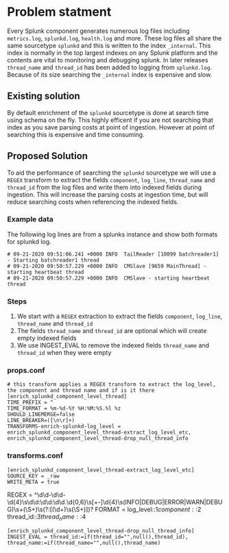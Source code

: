 # Problem statment
Every Splunk component generates numerous log files including `metrics.log`, `splunkd.log`, `health.log` and more. These log files all share the same sourcetype `splunkd` and this is written to the index `_internal`. This index is normally in the top largest indexes on any Splunk platform and the contents are vital to monitoring and debugging splunk. In later releases `thread_name` and `thread_id` has been added to logging from `splunkd.log`. Because of its size searching the `_internal` index is expensive and slow.

## Existing solution
By default enrichment of the `splunkd` sourcetype is done at search time using schema on the fly. This highly efficent if you are not searching that index as you save parsing costs at point of ingestion. However at point of searching this is expensive and time consuming.

## Proposed Solution
To aid the performance of searching the `splunkd` sourcetype we will use a `REGEX` transform to extract the fields `component`, `log_line`, `thread_name` and `thread_id` from the log files and write them into indexed fields during ingestion. This will increase the parsing costs at ingestion time, but will reduce searching costs when referencing the indexed fields.

### Example data
The following log lines are from a splunks instance and show both formats for splunkd log.

    # 09-21-2020 09:51:06.241 +0000 INFO  TailReader [10099 batchreader1] - Starting batchreader1 thread
    # 09-21-2020 09:50:57.229 +0000 INFO  CMSlave [9659 MainThread] - starting heartbeat thread
    # 09-21-2020 09:50:57.229 +0000 INFO  CMSlave - starting heartbeat thread

### Steps

1. We start with a `REGEX` extraction to extract the fields `component`, `log_line`, `thread_name` and `thread_id`
1. The fields `thread_name` and `thread_id` are optional which will create empty indexed fields
1. We use INGEST_EVAL to remove the indexed fields `thread_name` and `thread_id` when they were empty

### props.conf

    # this transform applies a REGEX transform to extract the log_level, the component and thread name and if is it there
    [enrich_splunkd_component_level_thread]
    TIME_PREFIX = ^
    TIME_FORMAT = %m-%d-%Y %H:%M:%S.%l %z
    SHOULD_LINEMERGE=false
    LINE_BREAKER=([\n\r]+)
    TRANSFORMS-enrich-splunkd-log_level = enrich_splunkd_component_level_thread-extract_log_level_etc, enrich_splunkd_component_level_thread-drop_null_thread_info

### transforms.conf

    [enrich_splunkd_component_level_thread-extract_log_level_etc]
    SOURCE_KEY = _raw
    WRITE_META = true
REGEX = ^\d\d\-\d\d-\d{4}\s\d\d:\d\d\:\d\d\.\d{0,6}\s[+\-]\d{4}\s(INFO|DEBUG|ERROR|WARN|DEBUG)\s+(\S+)\s(?:\[(\d+)\s(\S+)\])?
    FORMAT = log_level::$1 component::$2 thread_id::$3 thread_name::$4 

    [enrich_splunkd_component_level_thread-drop_null_thread_info]
    INGEST_EVAL = thread_id:=if(thread_id="",null(),thread_id), thread_name:=if(thread_name="",null(),thread_name)
    
